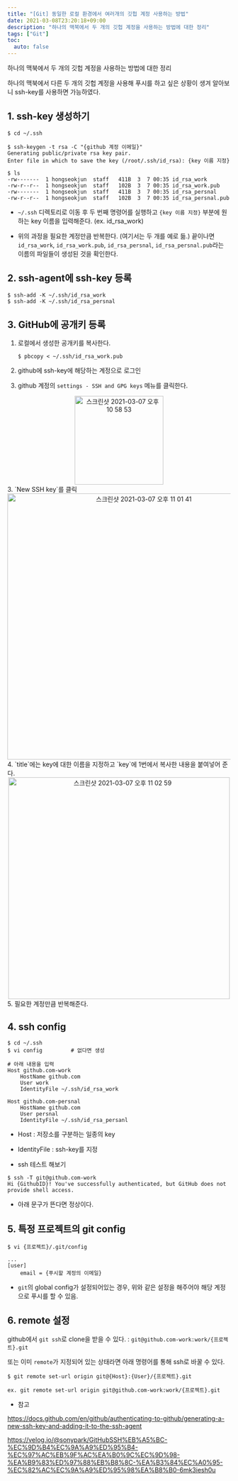 ```yaml
---
title: "[Git] 동일한 로컬 환경에서 여러개의 깃헙 계정 사용하는 방법"
date: 2021-03-08T23:20:18+09:00
description: "하나의 맥북에서 두 개의 깃헙 계정을 사용하는 방법에 대한 정리"
tags: ["Git"]
toc:
  auto: false
---
```

하나의 맥북에서 두 개의 깃헙 계정을 사용하는 방법에 대한 정리

<!--more-->
하나의 맥북에서 다른 두 개의 깃헙 계정을 사용해 푸시를 하고 싶은 상황이 생겨 알아보니 ssh-key를 사용하면 가능하였다. 



## 1. ssh-key 생성하기

```shell
$ cd ~/.ssh

$ ssh-keygen -t rsa -C "{github 계정 이메일}"
Generating public/private rsa key pair.
Enter file in which to save the key (/root/.ssh/id_rsa): {key 이름 지정}

$ ls
-rw-------  1 hongseokjun  staff   411B  3  7 00:35 id_rsa_work
-rw-r--r--  1 hongseokjun  staff   102B  3  7 00:35 id_rsa_work.pub
-rw-------  1 hongseokjun  staff   411B  3  7 00:35 id_rsa_persnal
-rw-r--r--  1 hongseokjun  staff   102B  3  7 00:35 id_rsa_persnal.pub
```

- `~/.ssh` 디렉토리로 이동 후 두 번째 명령어를 실행하고 `{key 이름 지정}` 부분에 원하는 key 이름을 입력해준다. (ex. id_rsa_work)

- 위의 과정을 필요한 계정만큼 반복한다. (여기서는 두 개를 예로 듦.) 끝이나면 `id_rsa_work`, `id_rsa_work.pub`, `id_rsa_persnal`, `id_rsa_persnal.pub`라는 이름의 파일들이 생성된 것을 확인한다.



## 2. ssh-agent에 ssh-key 등록

```shell
$ ssh-add -K ~/.ssh/id_rsa_work
$ ssh-add -K ~/.ssh/id_rsa_persnal
```



## 3. GitHub에 공개키 등록

1. 로컬에서 생성한 공개키를 복사한다.

   ```shell
   $ pbcopy < ~/.ssh/id_rsa_work.pub
   ```

2. github에 ssh-key에 해당하는 계정으로 로그인

3. github 계정의 `settings - SSH and GPG keys` 메뉴를 클릭한다.
<div align="center">
<img width="200" alt="스크린샷 2021-03-07 오후 10 58 53" src="https://user-images.githubusercontent.com/78338337/110242291-c1510100-7f98-11eb-9f01-5a886cf0e5bd.png">
</div>
3. `New SSH key`를 클릭
<div align="center">
<img align="center" width="600" alt="스크린샷 2021-03-07 오후 11 01 41" src="https://user-images.githubusercontent.com/78338337/110242364-1856d600-7f99-11eb-9a87-9144de67ca65.png">
</div>
4. `title`에는 key에 대한 이름을 지정하고 `key`에 1번에서 복사한 내용을 붙여넣어 준다.
<div align="center">
<img align="center" width="500" alt="스크린샷 2021-03-07 오후 11 02 59" src="https://user-images.githubusercontent.com/78338337/110242402-450aed80-7f99-11eb-9aa6-80e717fdb840.png">
</div>
5. 필요한 계정만큼 반복해준다.



## 4. ssh config

```shell
$ cd ~/.ssh
$ vi config			# 없다면 생성

# 아래 내용을 입력
Host github.com-work
	HostName github.com
	User work
	IdentityFile ~/.ssh/id_rsa_work
	
Host github.com-persnal
	HostName github.com
	User persnal
	IdentityFile ~/.ssh/id_rsa_persanl
```

- Host : 저장소를 구분하는 일종의 key
- IdentityFile : ssh-key를 지정



- ssh 테스트 해보기

```shell
$ ssh -T git@github.com-work
Hi {GithubID}! You've successfully authenticated, but GitHub does not provide shell access.
```

- 아래 문구가 뜬다면 정상이다.



## 5. 특정 프로젝트의 git config

```shell
$ vi {프로젝트}/.git/config

...
[user]
    email = {푸시할 계정의 이메일}
```

- `git`의 global config가 설정되어있는 경우, 위와 같은 설정을 해주어야 해당 계정으로 푸시를 할 수 있음.



## 6. remote 설정

github에서 `git ssh`로 clone을 받을 수 있다. : `git@github.com-work:work/{프로젝트}.git`

또는 이미 `remote`가 지정되어 있는 상태라면 아래 명령어를 통해 ssh로 바꿀 수 있다.

```shell
$ git remote set-url origin git@{Host}:{User}/{프로젝트}.git

ex. git remote set-url origin git@github.com-work:work/{프로젝트}.git
```





- 참고

https://docs.github.com/en/github/authenticating-to-github/generating-a-new-ssh-key-and-adding-it-to-the-ssh-agent

https://velog.io/@sonypark/GitHubSSH%EB%A5%BC-%EC%9D%B4%EC%9A%A9%ED%95%B4-%EC%97%AC%EB%9F%AC%EA%B0%9C%EC%9D%98-%EA%B9%83%ED%97%88%EB%B8%8C-%EA%B3%84%EC%A0%95-%EC%82%AC%EC%9A%A9%ED%95%98%EA%B8%B0-6mk3iesh0u


